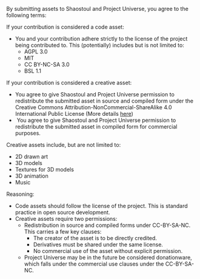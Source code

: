 By submitting assets to Shaostoul and Project Universe, you agree to the following terms:

If your contribution is considered a code asset:

- You and your contribution adhere strictly to the license of the project being contributed to. This (potentially) includes but is not limited to:
    - AGPL 3.0
    - MIT
    - CC BY-NC-SA 3.0
    - BSL 1.1

If your contribution is considered a creative asset:

- You agree to give Shaostoul and Project Universe permission to redistribute the submitted asset in source and compiled form under the Creative Commons Attribution-NonCommercial-ShareAlike 4.0 International Public License (More details [here](https://creativecommons.org/licenses/by-nc-sa/4.0/legalcode))
-  You agree to give Shaostoul and Project Universe permission to redistribute the submitted asset in compiled form for commercial purposes.

Creative assets include, but are not limited to:

- 2D drawn art
- 3D models
- Textures for 3D models
- 3D animation
- Music

Reasoning:

- Code assets should follow the license of the project. This is standard practice in open source development.
- Creative assets require two permissions:
    - Redistribution in source and compiled forms under CC-BY-SA-NC. This carries a few key clauses:
        - The creator of the asset is to be directly credited.
        - Derivatives must be shared under the same license.
        - No commercial use of the asset without explicit permission.
    - Project Universe may be in the future be considered donationware, which falls under the commercial use clauses under the CC-BY-SA-NC.